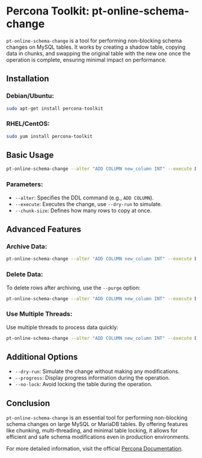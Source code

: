 # Percona Toolkit: pt-online-schema-change

`pt-online-schema-change` is a tool for performing non-blocking schema changes on MySQL tables. It works by creating a shadow table, copying data in chunks, and swapping the original table with the new one once the operation is complete, ensuring minimal impact on performance.

## Installation

### Debian/Ubuntu:
```bash
sudo apt-get install percona-toolkit
```

### RHEL/CentOS:
```bash
sudo yum install percona-toolkit
```

## Basic Usage

```bash
pt-online-schema-change --alter "ADD COLUMN new_column INT" --execute D=your_db,t=your_table
```

### Parameters:
- `--alter`: Specifies the DDL command (e.g., `ADD COLUMN`).
- `--execute`: Executes the change, use `--dry-run` to simulate.
- `--chunk-size`: Defines how many rows to copy at once.

## Advanced Features

### Archive Data:
```bash
pt-online-schema-change --alter "ADD COLUMN new_column INT" --execute D=your_db,t=your_table
```

### Delete Data:
To delete rows after archiving, use the `--purge` option:
```bash
pt-online-schema-change --alter "ADD COLUMN new_column INT" --execute D=your_db,t=your_table --purge
```

### Use Multiple Threads:
Use multiple threads to process data quickly:
```bash
pt-online-schema-change --alter "ADD COLUMN new_column INT" --execute D=your_db,t=your_table --threads 4
```

## Additional Options
- `--dry-run`: Simulate the change without making any modifications.
- `--progress`: Display progress information during the operation.
- `--no-lock`: Avoid locking the table during the operation.

## Conclusion

`pt-online-schema-change` is an essential tool for performing non-blocking schema changes on large MySQL or MariaDB tables. By offering features like chunking, multi-threading, and minimal table locking, it allows for efficient and safe schema modifications even in production environments.

For more detailed information, visit the official [Percona Documentation](https://docs.percona.com/percona-toolkit/pt-online-schema-change.html).
